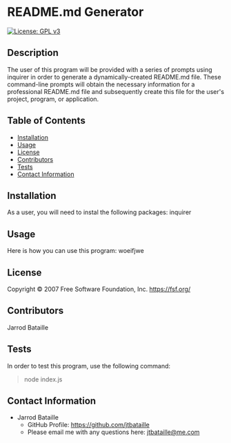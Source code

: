 # README.md Generator
[![License: GPL v3](https://img.shields.io/badge/License-GPLv3-blue.svg)](https://www.gnu.org/licenses/gpl-3.0)

## Description
The user of this program will be provided with a series of prompts using inquirer in order to generate a dynamically-created README.md file. These command-line prompts will obtain the necessary information for a professional README.md file and subsequently create this file for the user's project, program, or application.

## Table of Contents
* [Installation](#installation)
* [Usage](#usage)
* [License](#license)
* [Contributors](#contributors)
* [Tests](#tests)
* [Contact Information](#contact-information)

## Installation
As a user, you will need to instal the following packages: inquirer

## Usage
Here is how you can use this program: woeifjwe

## License
Copyright © 2007 Free Software Foundation, Inc. <https://fsf.org/>

## Contributors
Jarrod Bataille

## Tests
In order to test this program, use the following command:

> node index.js

## Contact Information
* Jarrod Bataille
  * GitHub Profile: https://github.com/jtbataille
  * Please email me with any questions here: jtbataille@me.com
